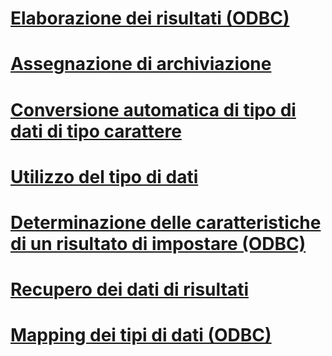 # [Elaborazione dei risultati (ODBC)](processing-results-odbc.md)
# [Assegnazione di archiviazione](assigning-storage.md)
# [Conversione automatica di tipo di dati di tipo carattere](autotranslation-of-character-data.md)
# [Utilizzo del tipo di dati](data-type-usage.md)
# [Determinazione delle caratteristiche di un risultato di impostare (ODBC)](determining-the-characteristics-of-a-result-set-odbc.md)
# [Recupero dei dati di risultati](fetching-result-data.md)
# [Mapping dei tipi di dati (ODBC)](mapping-data-types-odbc.md)

